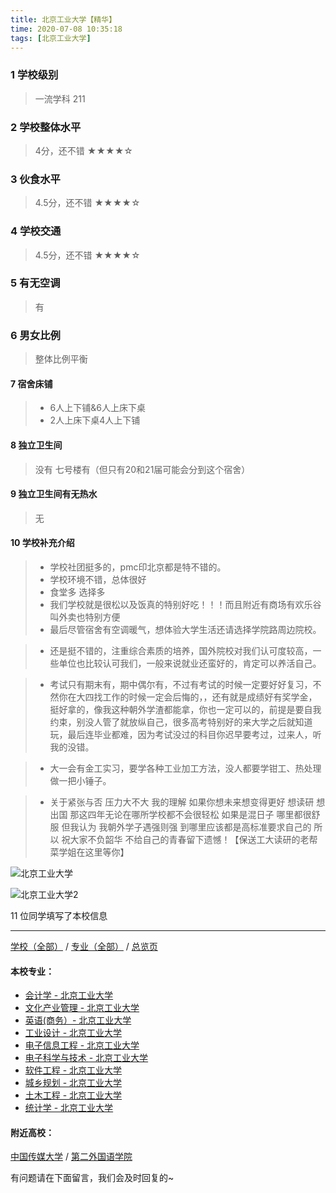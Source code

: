 ```yaml
---
title: 北京工业大学【精华】
time: 2020-07-08 10:35:18
tags: [北京工业大学]
---
```

### 1 学校级别
> 一流学科 211


### 2 学校整体水平
> 4分，还不错
★★★★☆


### 3 伙食水平
> 4.5分，还不错
★★★★☆


### 4 学校交通
> 4.5分，还不错
★★★★☆


### 5 有无空调
> 有


### 6 男女比例
> 整体比例平衡

#### 7 宿舍床铺
> - 6人上下铺&6人上床下桌
> - 2人上床下桌4人上下铺
 

#### 8 独立卫生间
> 没有
> 七号楼有（但只有20和21届可能会分到这个宿舍）

#### 9 独立卫生间有无热水
> 无


#### 10 学校补充介绍
> - 学校社团挺多的，pmc印北京都是特不错的。
  
> - 学校环境不错，总体很好
  
> - 食堂多 选择多
  
> - 我们学校就是很松以及饭真的特别好吃！！！而且附近有商场有欢乐谷叫外卖也特别方便
  
> - 最后尽管宿舍有空调暖气，想体验大学生活还请选择学院路周边院校。

> - 还是挺不错的，注重综合素质的培养，国外院校对我们认可度较高，一些单位也比较认可我们，一般来说就业还蛮好的，肯定可以养活自己。  

> - 考试只有期末有，期中偶尔有，不过有考试的时候一定要好好复习，不然你在大四找工作的时候一定会后悔的，，还有就是成绩好有奖学金，挺好拿的，像我这种朝外学渣都能拿，你也一定可以的，前提是要自我约束，别没人管了就放纵自己，很多高考特别好的来大学之后就知道玩，最后连毕业都难，因为考试没过的科目你迟早要考过，过来人，听我的没错。

> - 大一会有金工实习，要学各种工业加工方法，没人都要学钳工、热处理做一把小锤子。

> - 关于紧张与否 压力大不大 我的理解 如果你想未来想变得更好 想读研 想出国 那这四年无论在哪所学校都不会很轻松 如果是混日子 哪里都很舒服 但我认为 我朝外学子遇强则强 到哪里应该都是高标准要求自己的 所以 祝大家不负韶华 不给自己的青春留下遗憾！【保送工大读研的老帮菜学姐在这里等你】

![北京工业大学](https://upload-images.jianshu.io/upload_images/6510336-75803d7480ff0d01.jpeg?imageMogr2/auto-orient/strip%7CimageView2/2/w/1240)

![北京工业大学2](https://upload-images.jianshu.io/upload_images/6510336-839fa13ad010a424.jpg?imageMogr2/auto-orient/strip%7CimageView2/2/w/1240)



11 位同学填写了本校信息
***
[学校（全部）](https://univgo.github.io/2020/07/08/3efa6bcca419) / [专业（全部）](https://univgo.github.io/2020/07/08/2d4c6d3552c2) / [总览页](https://univgo.github.io/2020/07/08/445daeb4fa00)
#### 本校专业：
- [会计学 - 北京工业大学](https://univgo.github.io/2020/07/08/010c80d0566b)
- [文化产业管理 - 北京工业大学](https://univgo.github.io/2020/07/08/45a980a6b8c6)
- [英语(商务）- 北京工业大学](https://univgo.github.io/2020/07/08/e24df7ec2a30)
- [工业设计 - 北京工业大学](https://univgo.github.io/2020/07/08/9adc32b162f9)
- [电子信息工程 - 北京工业大学](https://univgo.github.io/2020/07/08/935f8b4dc83f)
- [电子科学与技术 - 北京工业大学](https://univgo.github.io/2020/07/08/349a571c8cbb)
- [软件工程 - 北京工业大学](https://univgo.github.io/2020/07/08/fe7eac515ee2) 
- [城乡规划 - 北京工业大学](https://univgo.github.io/2020/07/08/608d0f13dc58)
- [土木工程 - 北京工业大学](https://univgo.github.io/2020/07/08/897ea4d65bab)
- [统计学 - 北京工业大学](https://univgo.github.io/2020/07/08/7d413fc80aa5)

#### 附近高校：
[中国传媒大学](https://univgo.github.io/2020/07/08/6a468ef197de) / [第二外国语学院](https://univgo.github.io/2020/07/08/3b7af86ea997) 



有问题请在下面留言，我们会及时回复的~
